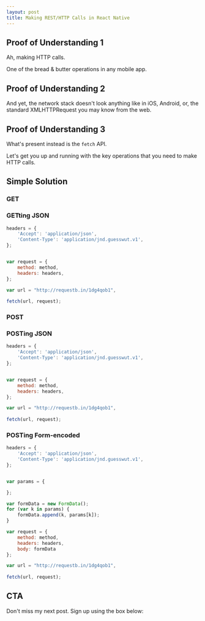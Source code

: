 ```yaml
---
layout: post
title: Making REST/HTTP Calls in React Native
---
```


## Proof of Understanding 1

Ah, making HTTP calls. 

One of the bread & butter operations in any mobile app.

## Proof of Understanding 2

And yet, the network stack doesn't look anything like in iOS, Android, or, the standard XMLHTTPRequest you may know from the web.

## Proof of Understanding 3

What's present instead is the `fetch` API.

Let's get you up and running with the key operations that you need to make HTTP calls.

## Simple Solution


### GET



### GETting JSON
        
```js
headers = {
    'Accept': 'application/json',
    'Content-Type': 'application/jnd.guesswut.v1',
};


var request = {
    method: method,
    headers: headers,
};

var url = "http://requestb.in/1dg4qob1",
        
fetch(url, request);

```

### POST

### POSTing JSON 

```js
headers = {
    'Accept': 'application/json',
    'Content-Type': 'application/jnd.guesswut.v1',
};


var request = {
    method: method,
    headers: headers,
};

var url = "http://requestb.in/1dg4qob1",
        
fetch(url, request);

```

### POSTing Form-encoded

```js
headers = {
    'Accept': 'application/json',
    'Content-Type': 'application/jnd.guesswut.v1',
};


var params = {

};

var formData = new FormData();
for (var k in params) {
    formData.append(k, params[k]);
}

var request = {
    method: method,
    headers: headers,
    body: formData
};

var url = "http://requestb.in/1dg4qob1",
        
fetch(url, request);

```


## CTA

Don't miss my next post. Sign up using the box below:
